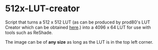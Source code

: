 # 512x-LUT-creator
Script that turns a 512 x 512 LUT (as can be produced by prod80's LUT Creator which can be obtained [here](https://github.com/prod80/prod80-ReShade-Repository).) into a 4096 x 64 LUT for use with tools such as ReShade.

The image can be of **any size** as long as the LUT is in the top left corner. 

